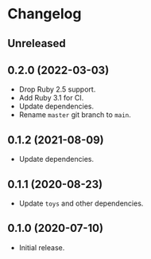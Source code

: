 # Changelog

## Unreleased

## 0.2.0 (2022-03-03)

*   Drop Ruby 2.5 support.
*   Add Ruby 3.1 for CI.
*   Update dependencies.
*   Rename `master` git branch to `main`.

## 0.1.2 (2021-08-09)

* Update dependencies.

## 0.1.1 (2020-08-23)

*   Update `toys` and other dependencies.

## 0.1.0 (2020-07-10)

*   Initial release.
